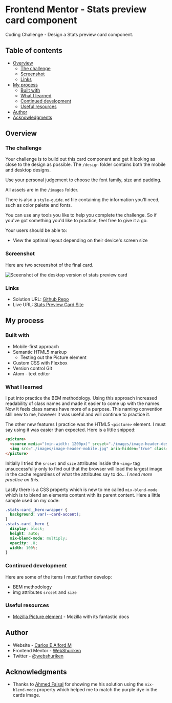 # Frontend Mentor - Stats preview card component

Coding Challenge - Design a Stats preview card component.

## Table of contents

- [Overview](#overview)
  - [The challenge](#the-challenge)
  - [Screenshot](#screenshot)
  - [Links](#links)
- [My process](#my-process)
  - [Built with](#built-with)
  - [What I learned](#what-i-learned)
  - [Continued development](#continued-development)
  - [Useful resources](#useful-resources)
- [Author](#author)
- [Acknowledgments](#acknowledgments)

## Overview

### The challenge

Your challenge is to build out this card component and get it looking as close to the design as possible. The `/design` folder contains both the mobile and desktop designs.

Use your personal judgement to choose the font family, size and padding.

All assets are in the `/images` folder.

There is also a `style-guide.md` file containing the information you'll need, such as color palette and fonts.

You can use any tools you like to help you complete the challenge. So if you've got something you'd like to practice, feel free to give it a go.

Your users should be able to:

- View the optimal layout depending on their device's screen size

### Screenshot

Here are two screenshot of the final card.

![Sceenshot of the desktop version of stats preview card](./screenshot.png)

### Links

- Solution URL: [Github Repo](https://github.com/webshuriken/stats-preview-card-component)
- Live URL: [Stats Preview Card Site](https://webshuriken.github.io/stats-preview-card-component/)

## My process

### Built with

- Mobile-first approach
- Semantic HTML5 markup
  - Testing out the Picture element
- Custom CSS with Flexbox
- Version control Git
- Atom - text editor

### What I learned

I put into practice the BEM methodology. Using this approach increased readability
of class names and made it easier to come up with the names. Now it feels class
names have more of a purpose.
This naming convention still new to me, however it was useful and will continue to practice it.

The other new features I practice was the HTML5 `<picture>` element. I must say
using it was easier than expected. Here is a little snipped:
```html
<picture>
  <source media="(min-width: 1200px)" srcset="./images/image-header-desktop.jpg">
  <img src="./images/image-header-mobile.jpg" aria-hidden="true" class="stats-card__hero">
</picture>
```

Initially I tried the `srcset` and `size` attributes inside the `<img>` tag unsuccessfully
only to find out that the browser will load the largest image in the cache regardless
of what the attributes say to do... _I need more practice on this_.

Lastly there is a CSS property which is new to me called `mix-blend-mode` which is
to blend an elements content with its parent content. Here a little sample used on
my code:
```css
.stats-card__hero-wrapper {
  background: var(--card-accent);
}
.stats-card__hero {
  display: block;
  height: auto;
  mix-blend-mode: multiply;
  opacity: .8;
  width: 100%;
}
```

### Continued development

Here are some of the items I must further develop:
- BEM methodology
- img attributes `srcset` and `size`

### Useful resources

- [Mozilla Picture element](https://developer.mozilla.org/en-US/docs/Web/HTML/Element/picture) - Mozilla with its fantastic docs

## Author

- Website - [Carlos E Alford M](https://carlosealford.com)
- Frontend Mentor - [WebShuriken](https://www.frontendmentor.io/profile/WebShuriken)
- Twitter - [@webshuriken](https://www.twitter.com/webshuriken)

## Acknowledgments

- Thanks to [Ahmed Faisal](https://github.com/afrussel) for
showing me his solution using the `mix-blend-mode` property which helped me to
match the purple dye in the cards image.
